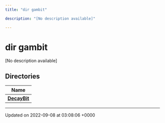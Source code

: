 ```yaml
---
title: "dir gambit"

description: "[No description available]"

---
```


# dir gambit

[No description available]

## Directories

| Name           |
| -------------- |
| **[DecayBit](/documentation/code/files/dir_fe60bd723de47c5a2b97ead2b3ab995a/#dir-decaybit)**  |






-------------------------------

Updated on 2022-09-08 at 03:08:06 +0000
